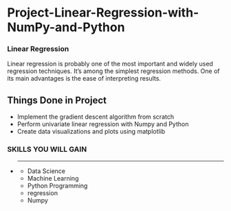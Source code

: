 # Project-Linear-Regression-with-NumPy-and-Python
### Linear Regression 
Linear regression is probably one of the most important and widely used regression techniques. It’s among the simplest regression methods. One of its main advantages is the ease of interpreting results.
 
## Things Done in Project
- Implement the gradient descent algorithm from scratch
- Perform univariate linear regression with Numpy and Python
- Create data visualizations and plots using matplotlib

### SKILLS YOU WILL GAIN
- __________________
  - Data Science
  - Machine Learning
  - Python Programming
  - regression
  - Numpy
